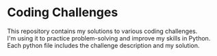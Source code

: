 # Coding Challenges

This repository contains my solutions to various coding challenges.  
I'm using it to practice problem-solving and improve my skills in Python.  
Each python file includes the challenge description and my solution.
